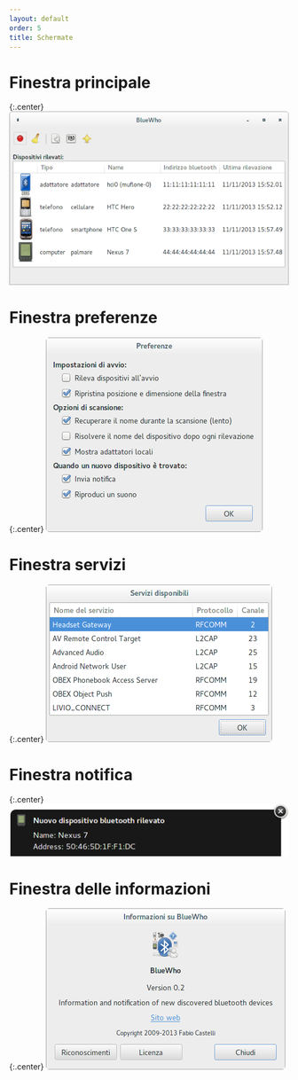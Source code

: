 ```yaml
---
layout: default
order: 5
title: Schermate
---
```

# Finestra principale

{:.center}
![Finestra principale](/resources/bluewho/archive/latest/italian/main.png)

# Finestra preferenze

{:.center}
![Finestra preferenze](/resources/bluewho/archive/latest/italian/preferences.png)

# Finestra servizi

{:.center}
![Finestra servizi](/resources/bluewho/archive/latest/italian/services.png)

# Finestra notifica

{:.center}
![Finestra notifica](/resources/bluewho/archive/latest/italian/notification.png)

# Finestra delle informazioni

{:.center}
![Finestra delle informazioni](/resources/bluewho/archive/latest/italian/about.png)
